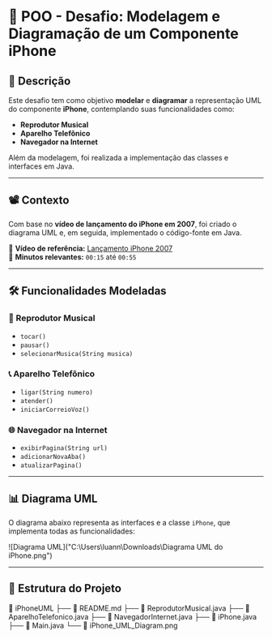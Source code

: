 # 📱 POO - Desafio: Modelagem e Diagramação de um Componente iPhone

## 🎯 Descrição
Este desafio tem como objetivo **modelar** e **diagramar** a representação UML do componente **iPhone**, contemplando suas funcionalidades como:
- **Reprodutor Musical**
- **Aparelho Telefônico**
- **Navegador na Internet**

Além da modelagem, foi realizada a implementação das classes e interfaces em Java.

---

## 📽 Contexto
Com base no **vídeo de lançamento do iPhone em 2007**, foi criado o diagrama UML e, em seguida, implementado o código-fonte em Java.

🔗 **Vídeo de referência:** [Lançamento iPhone 2007](https://www.youtube.com/watch?v=VQKMoT-6XSg)  
📌 **Minutos relevantes:** `00:15` até `00:55`

---

## 🛠 Funcionalidades Modeladas

### 🎵 Reprodutor Musical
- `tocar()`
- `pausar()`
- `selecionarMusica(String musica)`

### 📞 Aparelho Telefônico
- `ligar(String numero)`
- `atender()`
- `iniciarCorreioVoz()`

### 🌐 Navegador na Internet
- `exibirPagina(String url)`
- `adicionarNovaAba()`
- `atualizarPagina()`

---

## 📊 Diagrama UML
O diagrama abaixo representa as interfaces e a classe `iPhone`, que implementa todas as funcionalidades:

![Diagrama UML]("C:\Users\luann\Downloads\Diagrama UML do iPhone.png")

---

## 📂 Estrutura do Projeto
📁 iPhoneUML
├── 📄 README.md
├── 📄 ReprodutorMusical.java
├── 📄 AparelhoTelefonico.java
├── 📄 NavegadorInternet.java
├── 📄 iPhone.java
├── 📄 Main.java
└── 📄 iPhone_UML_Diagram.png

